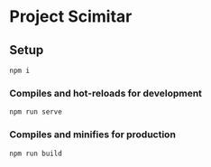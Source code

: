 # Project Scimitar

## Setup
```
npm i
```

### Compiles and hot-reloads for development
```
npm run serve
```

### Compiles and minifies for production
```
npm run build
```
